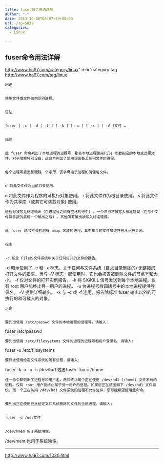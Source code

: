 ```yaml
---
title: fuser命令用法详解
author: "-"
date: 2013-10-06T08:07:39+00:00
url: /?p=5839
categories:
  - Linux

---
```

## fuser命令用法详解
  
    
    
  
  
http://www.ha97.com/category/linux" rel="category tag
http://www.ha97.com/tag/linux
  

  
    用途
  
  
    使用文件或文件结构识别进程。
  
  
    语法
  
  
    fuser [ -c | -d | -f ] [ -k ] [ -u ] [ -x ] [ -V ]文件 …
  
  
    描述
  
  
    此 fuser 命令列出了本地进程的进程号，那些本地进程使用File 参数指定的本地或远程文件。对于阻塞特别设备，此命令列出了使用该设备上任何文件的进程。
  
  
    每个进程号后面都跟随一个字母，该字母指示进程如何使用文件。
  
  
    c 将此文件作为当前目录使用。
 e 将此文件作为程序的可执行对象使用。
 r 将此文件作为根目录使用。
 s 将此文件作为共享库（或其它可装载对象) 使用。
  
  
    进程号被写入标准输出（在进程号之间有空格的行中) 。一个换行符被写入标准错误（在每个文件操作数的最后一个输出之后) 。其他所有输出被写入标准错误。
  
  
    此 fuser 命令不会检测有 mmap 区域的进程，其中相关的文件描述符已从此被关闭。
  
  
    标志
  
  
    -c 包含 File的文件系统中关于任何打开的文件的报告。
 -d 暗示使用了 -c 和 -x 标志。关于任何与文件系统（自父目录删除的) 无链接的打开文件的报告。当与 -V 标志一起使用时，它也会报告被删除文件的节点号和大小。
 -f 仅对文件的打开实例报告。
 -k 将 SIGKILL 信号发送到每个本地进程。仅有 root 用户能终止另一用户的进程。
 -u 为进程号后圆括号中的本地进程提供登录名。
 -V 提供详细输出。
 -x 与 -c 或 -f 连用，报告除标准 fuser 输出以外的可执行的和可载入的对象。
  
  
    示例
  
  
    要列出使用 /etc/passwd 文件的本地进程的进程号，请输入: 
 fuser /etc/passwd
  
  
    要列出使用 /etc/filesystems 文件的进程的进程号和用户登录名，请输入: 
 fuser -u /etc/filesystems
  
  
    要终止使用给定文件系统的所有进程，请输入: 
 fuser -k -x -u -c /dev/hd1 或者fuser -kxuc /home
  
  
    任一命令都列出了进程号和用户名，然后终止每个正在使用 /dev/hd1 (/home) 文件系统的进程。仅有 root 用户能终止属于另一用户的进程。如果您正在试图卸下 /dev/hd1 文件系统，而一个正在访问 /dev/hd1 文件系统的进程不允许这样，您可能希望使用此命令。
  
  
    要列出正在使用已从给定文件系统删除的文件的全部进程，请输入: 
  
  
    fuser -d /usr文件
  
  
    /dev/kmem 用于系统映像。
 /dev/mem 也用于系统映像。
  
  ---
  
  http://www.ha97.com/1030.html